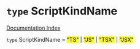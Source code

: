 # `type` ScriptKindName

[Documentation Index](../README.md)

`type` ScriptKindName = <mark>"TS"</mark> | <mark>"JS"</mark> | <mark>"TSX"</mark> | <mark>"JSX"</mark>
